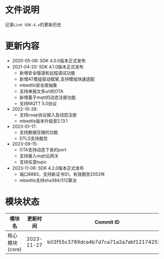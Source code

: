 # 文件说明

记录`Link SDK-4.x`的更新历史

# 更新内容

+ 2020-05-06: SDK 4.0.0版本正式发布
+ 2021-04-20: SDK 4.1.0版本正式发布
  +  新增安全隧道和远程调试功能
  +  新增AT模组驱动框架,支持模组快速适配
  +  mbedtls安全层抽象
  +  支持单报文多url的OTA
  +  新增基于mqtt的动态注册功能
  +  支持MQTT 5.0协议
+ 2022-10-28:
  +  支持coap协议接入及动态注册
  +  mbedtls版本升级至2.13.1
+ 2023-01-17:
  +  支持数据压缩的功能
  +  DTLS支持裁剪
+ 2023-09-15:
  + OTA支持动态下发的port
  + 支持接入mqtt云网关
  + 支持任意topic
+ 2023-11-06: SDK 4.2.0版本正式发布
  + 端口8883，支持新证书S1，有效期至2053年
  + mbedtls支持sha384/512算法

# 模块状态


| 模块名          | 更新时间    | Commit ID
|-----------------|-------------|---------------------------------------------
| 核心模块(core)  | 2023-11-27  | b03f55c3789dca4b7d7ca71a2a7abf121742515d



